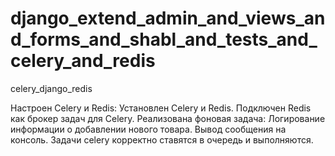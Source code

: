 # django_extend_admin_and_views_and_forms_and_shabl_and_tests_and_celery_and_redis

celery_django_redis

Настроен Celery и Redis:
Установлен Celery и Redis.
Подключен Redis как брокер задач для Celery.
Реализована фоновая задача:
Логирование информации о добавлении нового товара.
Вывод сообщения на консоль.
Задачи celery корректно ставятся в очередь и выполняются.
